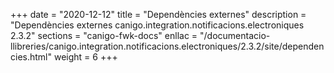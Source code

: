 +++
date        = "2020-12-12"
title       = "Dependències externes"
description = "Dependències externes canigo.integration.notificacions.electroniques 2.3.2"
sections    = "canigo-fwk-docs"
enllac		= "/documentacio-llibreries/canigo.integration.notificacions.electroniques/2.3.2/site/dependencies.html"
weight		= 6
+++
